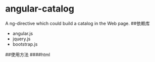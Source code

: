 # angular-catalog
A ng-directive which could build a catalog in the Web page.
##依赖库
* angular.js
* jquery.js
* bootstrap.js

##使用方法
####html 
    <div ng-app="catalogApp">
      <div ng-controller="catalogCtrl">
        <catalog data="catalogDatas" click="clickFun()"></catalog>
      </div>
    </div>  

